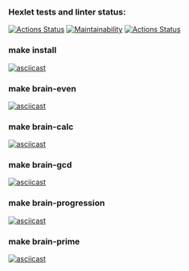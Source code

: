 ### Hexlet tests and linter status:
[![Actions Status](https://github.com/mbaray/php-project-lvl1/workflows/hexlet-check/badge.svg)](https://github.com/mbaray/php-project-lvl1/actions)
[![Maintainability](https://api.codeclimate.com/v1/badges/f925f12fdee9a08afe26/maintainability)](https://codeclimate.com/github/mbaray/php-project-lvl1/maintainability)
[![Actions Status](https://github.com/mbaray/php-project-lvl1/workflows/lint-check/badge.svg)](https://github.com/mbaray/php-project-lvl1/actions)
### make install
[![asciicast](https://asciinema.org/a/vSLdgdwrLmh7RjxxNZNzVUplz)](https://asciinema.org/a/vSLdgdwrLmh7RjxxNZNzVUplz)
### make brain-even
[![asciicast](https://asciinema.org/a/xBSfGzecUVDphvEMgGyvSgMzy)](https://asciinema.org/a/xBSfGzecUVDphvEMgGyvSgMzy)
### make brain-calc
[![asciicast](https://asciinema.org/a/mQ0dLmDVLOTOT6AZ3MdlLMGcG)](https://asciinema.org/a/mQ0dLmDVLOTOT6AZ3MdlLMGcG)
### make brain-gcd
[![asciicast](https://asciinema.org/a/NGpP0J8NR4pObQWYf1neFO9sU)](https://asciinema.org/a/NGpP0J8NR4pObQWYf1neFO9sU)
### make brain-progression
[![asciicast](https://asciinema.org/a/R3WFG8XKaHRK59sSVDR0QKE9J)](https://asciinema.org/a/R3WFG8XKaHRK59sSVDR0QKE9J)
### make brain-prime
[![asciicast](https://asciinema.org/a/49zjAUb0vuWVvGqS8UBRh2DJL)](https://asciinema.org/a/49zjAUb0vuWVvGqS8UBRh2DJL)
